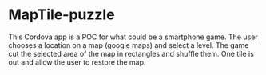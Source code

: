 # MapTile-puzzle

This Cordova app is a POC for what could be a smartphone game. The user chooses a location on a map (google maps) and select a level. The game cut the selected area of the map in rectangles and shuffle them. One tile is out and allow the user to restore the map.
